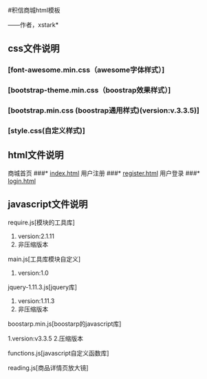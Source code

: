 #积信商城html模板

——作者，xstark*

## css文件说明
 
###	[font-awesome.min.css（awesome字体样式）]
###	[bootstrap-theme.min.css（boostrap效果样式）]
###	[bootstrap.min.css (boostrap通用样式)(version:v.3.3.5)]
###	[style.css(自定义样式)]
   
   
##	html文件说明
商城首页
###*	[index.html](index.html)
用户注册
###*	[register.html](register.html)
用户登录
###*	[login.html](login.html)

##	javascript文件说明

 require.js[模块的工具库]
 
1. version:2.1.11
2. 非压缩版本

 main.js[工具库模块自定义]
 
 1. version:1.0

 jquery-1.11.3.js[jquery库]
 
 1. version:1.11.3
 2. 非压缩版本
 
 boostarp.min.js[boostarp的javascript库]
 
 1.version:v3.3.5
 2.压缩版本
 
 functions.js[javascript自定义函数库]
 
 reading.js[商品详情页放大镜]



